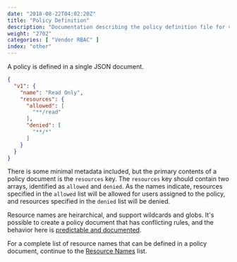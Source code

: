 ```yaml
---
date: "2018-08-22T04:02:20Z"
title: "Policy Definition"
description: "Documentation describing the policy definition file for vendor RBAC."
weight: "2702"
categories: [ "Vendor RBAC" ]
index: "other"
---
```


A policy is defined in a single JSON document.

```json
{
  "v1": {
    "name": "Read Only",
    "resources": {
      "allowed": [
        "**/read"
      ],
      "denied": [
        "**/*"
      ]
    }
  }
}
```

 There is some minimal metadata included, but the primary contents of a policy document is the `resources` key. The `resources` key should contain two arrays, identified as `allowed` and `denied`. As the names indicate, resources specified in the `allowed` list will be allowed for users assigned to the policy, and resources specified in the `denied` list will be denied.

 Resource names are heirarchical, and support wildcards and globs. It's possible to create a policy document that has conflicting rules, and the behavior here is [predictable and documented](../rule-order).

For a complete list of resource names that can be defined in a policy document, continue to the [Resource Names](../resource-names) list.